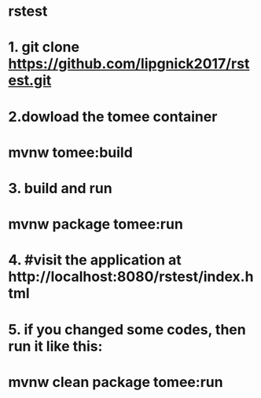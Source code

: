 # rstest


# 1. git clone  https://github.com/lipgnick2017/rstest.git 

# 2.dowload the tomee container
# mvnw tomee:build

# 3. build and run
#  mvnw package tomee:run

# 4. #visit the application at http://localhost:8080/rstest/index.html


# 5. if you changed some codes,  then run it like this:
# mvnw clean package tomee:run

